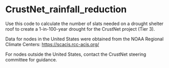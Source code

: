 # CrustNet_rainfall_reduction
Use this code to calculate the number of slats needed on a drought shelter roof to create a 1-in-100-year drought for the CrustNet project (Tier 3). 

Data for nodes in the United States were obtained from the NOAA Regional Climate Centers: https://scacis.rcc-acis.org/

For nodes outside the United States, contact the CrustNet steering committee for guidance.

